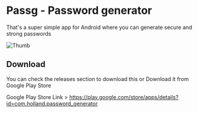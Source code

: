 # Passg - Password generator

That's a super simple app for Android where you can generate secure and strong passwords



![Thumb](https://user-images.githubusercontent.com/86686024/209860154-aaaac409-c4f9-47cc-b81a-7694797370d3.png)


## Download

You can check the releases section to download this  or Download it from Google Play Store

Google Play Store Link > https://play.google.com/store/apps/details?id=com.holland.password_generator
